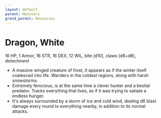 ```yaml
---
layout: default
parent: Monsters
grand_parent: Resources
---
```


# Dragon, White

16 HP, 1 Armor, 16 STR, 16 DEX, 12 WIL, bite (d10), claws (d8+d8), _detachment_

- A massive winged creature of frost, it appears as if the winter itself coalesced into life. Wanders in the coldest regions, along with harsh snowstorms.
- Extremely ferocious, is at the same time a clever hunter and a bestial predator. Tracks everything that lives, as if it was trying to satiate a endless hunger.
- It's always surrounded by a storm of ice and cold wind, dealing d6 blast damage every round to everything nearby, in addition to its normal attacks.



